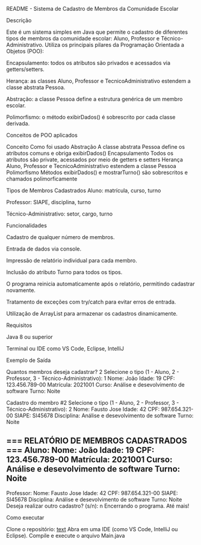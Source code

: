  README - Sistema de Cadastro de Membros da Comunidade Escolar



 Descrição


Este é um sistema simples em Java que permite o cadastro de diferentes tipos de membros da comunidade escolar: Aluno, Professor e Técnico-Administrativo.
Utiliza os principais pilares da Programação Orientada a Objetos (POO):

Encapsulamento: todos os atributos são privados e acessados via getters/setters.

Herança: as classes Aluno, Professor e TecnicoAdministrativo estendem a classe abstrata Pessoa.

Abstração: a classe Pessoa define a estrutura genérica de um membro escolar.

Polimorfismo: o método exibirDados() é sobrescrito por cada classe derivada.



Conceitos de POO aplicados

Conceito	Como foi usado
Abstração	A classe abstrata Pessoa define os atributos comuns e obriga exibirDados()
Encapsulamento	Todos os atributos são private, acessados por meio de getters e setters
Herança	Aluno, Professor e TecnicoAdministrativo estendem a classe Pessoa
Polimorfismo	Métodos exibirDados() e mostrarTurno() são sobrescritos e chamados polimorficamente



Tipos de Membros Cadastrados
Aluno: matrícula, curso, turno

Professor: SIAPE, disciplina, turno

Técnico-Administrativo: setor, cargo, turno



 Funcionalidades


Cadastro de qualquer número de membros.

Entrada de dados via console.

Impressão de relatório individual para cada membro.

Inclusão do atributo Turno para todos os tipos.

O programa reinicia automaticamente após o relatório, permitindo cadastrar novamente.

Tratamento de exceções com try/catch para evitar erros de entrada.

Utilização de ArrayList para armazenar os cadastros dinamicamente.



 Requisitos


Java 8 ou superior

Terminal ou IDE como VS Code, Eclipse, IntelliJ



Exemplo de Saída


Quantos membros deseja cadastrar? 2
Selecione o tipo (1 - Aluno, 2 - Professor, 3 - Técnico-Administrativo): 1
Nome: João
Idade: 19
CPF: 123.456.789-00
Matrícula: 2021001
Curso: Análise e desevolvimento de software
Turno: Noite

Cadastro do membro #2
Selecione o tipo (1 - Aluno, 2 - Professor, 3 - Técnico-Administrativo): 2
Nome: Fausto Jose
Idade: 42
CPF: 987.654.321-00
SIAPE: SI45678
Disciplina: Análise e desevolvimento de software
Turno: Noite

=== RELATÓRIO DE MEMBROS CADASTRADOS ===
Aluno:
Nome: João
Idade: 19
CPF: 123.456.789-00
Matrícula: 2021001
Curso:  Análise e desevolvimento de software
Turno: Noite
---------------------------
Professor:
Nome: Fausto Jose
Idade: 42
CPF: 987.654.321-00
SIAPE: SI45678
Disciplina: Análise e desevolvimento de software
Turno: Noite
Deseja realizar outro cadastro? (s/n): n
Encerrando o programa. Até mais!



Como executar

Clone o repositório:
[text](https://github.com/joaoirineu33/sistema-de-cadastro-de-membros-escolar.git)
 Abra em uma IDE (como VS Code, IntelliJ ou Eclipse).
 Compile e execute o arquivo Main.java
